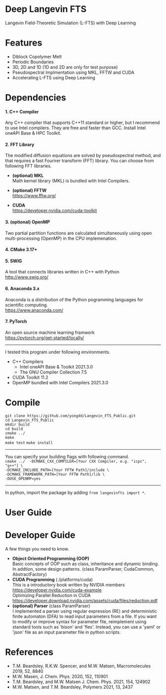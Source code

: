# Deep Langevin FTS
Langevin Field-Theoretic Simulation (L-FTS) with Deep Learning

# Features
* Diblock Copolymer Melt
* Periodic Boundaries  
* 3D, 2D and 1D (1D and 2D are only for test purpose)
* Pseudospectral Implmentation using MKL, FFTW and CUDA
* Accelerating L-FTS using Deep Learning

# Dependencies
#### 1. C++ Compiler
  Any C++ compiler that supports C++11 standard or higher, but I recommend to use Intel compilers. They are free and faster than GCC. Install Intel oneAPI Base & HPC Toolkit.

#### 2. FFT Library
  The modified diffusion equations are solved by pseudospectral method, and that requires a fast Fourirer transform (FFT) library. You can choose from following FFT libraries.

+ **(optional) MKL**   
  Math kernel library (MKL) is bundled with Intel Compilers.  

+ **(optional) FFTW**   
  https://www.fftw.org/
  
+ **CUDA**  
  https://developer.nvidia.com/cuda-toolkit  
  
#### 3. (optional) OpenMP
  Two partial partition functions are calculated simultaneously using open multi-processing (OpenMP) in the CPU implemenation.  

#### 4. CMake 3.17+

#### 5. SWIG
  A tool that connects libraries written in C++ with Python    
  http://www.swig.org/

#### 6. Anaconda 3.x
  Anaconda is a distribution of the Python pogramming languages for scientific computing.  
  https://www.anaconda.com/

#### 7. PyTorch
  An open source machine learning framwork  
  https://pytorch.org/get-started/locally/
* * *
I tested this program under following environments.  
+ C++ Compilers
  + Intel oneAPI Base & Toolkit 2021.3.0   
  + The GNU Compiler Collection 7.5 
+ CUDA Toolkit 11.2
+ OpenMP bundled with Intel Compilers 2021.3.0

# Compile
  `git clone https://github.com/yongdd/Langevin_FTS_Public.git`  
  `cd Langevin_FTS_Public`  
  `mkdir build`  
  `cd build`  
  `cmake ../`  
  `make`   
  `make test`
  `make install`
* * *
  You can specify your building flags with following command.   
  `cmake ../  -DCMAKE_CXX_COMPILER=[Your CXX Compiler, e.g. "icpc", "g++"] \`   
  `-DCMAKE_INCLUDE_PATH=[Your FFTW Path]/include \`  
  `-DCMAKE_FRAMEWORK_PATH=[Your FFTW Path]/lib \`  
  `-DUSE_OPENMP=yes`
* * *
  In python, import the package by adding  `from langevinfts import *`.
# User Guide

# Developer Guide
  A few things you need to know.  

+ **Object Oriented Programming (OOP)**  
    Basic concepts of OOP such as class, inheritance and dynamic binding.  
    In addtion, some design patterns. (class ParamParser, CudaCommon, AbstractFactory)
+ **CUDA Programming** (./platforms/cuda)  
    This is a introductory book written by NVIDIA members  
  https://developer.nvidia.com/cuda-example  
    Optimizing Parallel Reduction in CUDA  
  https://developer.download.nvidia.com/assets/cuda/files/reduction.pdf
+ **(optional) Parser** (class ParamParser)   
    I implemented a parser using regular expression (RE) and deterministic finite automaton (DFA) to read input parameters from a file. If you want to modify or improve syntax for parameter file, reimplement using standard tools such as 'bison' and 'flex'. Instead, you can use a 'yaml' or 'json' file as an input parameter file in python scripts.
  
# References
+ T.M. Beardsley, R.K.W. Spencer, and M.W. Matsen, Macromolecules 2019, 52, 8840
+ M.W. Masen, J. Chem. Phys. 2020, 152, 110901
+ T.M. Beardsley, and M.W. Matsen J. Chem. Phys. 2021, 154, 124902
+ M.W. Matsen, and T.M. Beardsley, Polymers 2021, 13, 2437
